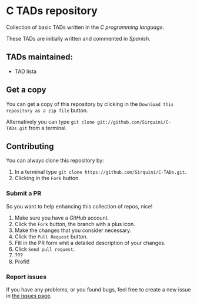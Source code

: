 # C TADs repository

Collection of basic TADs written in the *C programming language*.

These TADs are initially written and commented in *Spanish*.

## TADs maintained:

* TAD lista

## Get a copy

You can get a copy of this repository by clicking in the `Download this repository as a zip file` button.

Alternatively you can type `git clone git://github.com/Sirquini/C-TADs.git` from a terminal.

## Contributing

You can always clone this repository by:

1. In a terminal type `git clone https://github.com/Sirquini/C-TADs.git`.
2. Clicking in the `Fork` button.

### Submit a PR

So you want to help enhancing this collection of repos, nice!

1. Make sure you have a *GitHub* account.
2. Click the `Fork` button, the branch with a plus icon.
3. Make the changes that you consider necessary.
4. Click the `Pull Request` button.
5. Fill in the PR form whit a detailed description of your changes.
6. Click `Send pull request`.
7. ???
8. Profit!

### Report issues

If you have any problems, or you found bugs, feel free to create a new issue in [the issues page](https://github.com/Sirquini/C-TADs/issues "Report an issue").
